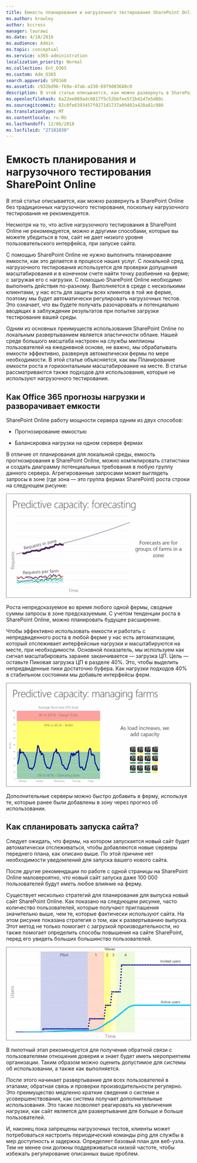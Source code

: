 ```yaml
---
title: Емкость планирования и нагрузочного тестирования SharePoint Online
ms.author: krowley
author: kccross
manager: laurawi
ms.date: 4/18/2016
ms.audience: Admin
ms.topic: conceptual
ms.service: o365-administration
localization_priority: Normal
ms.collection: Ent_O365
ms.custom: Adm_O365
search.appverid: SPO160
ms.assetid: c932bd9b-fb9a-47ab-a330-6979d03688c0
description: В этой статье описывается, как можно развернуть в SharePoint Online без выполнения традиционных нагрузочного тестирования, так как он является недопустимым.
ms.openlocfilehash: 6a22ee089adc0817f5c52bbfee5f2b41d7e5d80c
ms.sourcegitcommit: 82c8fe6393457f0271d1737a09402a420a81c986
ms.translationtype: MT
ms.contentlocale: ru-RU
ms.lasthandoff: 12/06/2018
ms.locfileid: "27181030"
---
```

# <a name="capacity-planning-and-load-testing-sharepoint-online"></a>Емкость планирования и нагрузочного тестирования SharePoint Online

В этой статье описывается, как можно развернуть в SharePoint Online без традиционных нагрузочного тестирования, поскольку нагрузочного тестирования не рекомендуется.
  
Несмотря на то, что active нагрузочного тестирования в SharePoint Online не рекомендуется, можно и другими способами, которые вы можете убедиться в том, сайт не дает низкого уровня пользовательского интерфейса, при запуске сайта. 
  
С помощью SharePoint Online не нужно выполнить планирование емкости, как это делается в процессе наших услуг. С локальной сред нагрузочного тестирования используется для проверки допущения масштабирования и в конечном счете найти точку разбиение на ферме; с загружая его с нагрузки. С помощью SharePoint Online необходимо выполнить действия по-разному. Выполняется в среде с несколькими клиентами, у нас есть для защиты всех клиентов в той же ферме, поэтому мы будет автоматически регулировать нагрузочных тестов. Это означает, что вы будете получать разочаровать и потенциально вводящих в заблуждение результатов при попытке загрузки тестирование вашей среды.
  
Одним из основных преимуществ использования SharePoint Online по локальным развертыванием является эластичности облаке. Нашей среде большого масштаба настроен на службы миллионы пользователей на ежедневной основе, не важно, мы обрабатывать емкости эффективно, развернув автоматически фермы по мере необходимости. В этой статье объясняется, как мы Планирование емкости роста и горизонтальным масштабирование на месте. В статье рассматриваются также подходов для использования, которые не используют нагрузочного тестирования.
  
## <a name="how-office-365-predicts-load-and-expands-capacity"></a>Как Office 365 прогнозы нагрузки и разворачивает емкости

SharePoint Online работу мощности сервера одним из двух способов:
  
- Прогнозирование емкостью
    
- Балансировка нагрузки на одном сервере фермах
    
В отличие от планирования для локальной среды, емкость прогнозирования в SharePoint Online, можно компилировать статистики и создать диаграмму потенциальных требования в любую группу данного сервера. Агрегированные запросами может выглядеть запросы в зоне (где зона — это группа фермах SharePoint) роста строки на следующем рисунке:
  
![Диаграмма "Предсказуемая мощность: прогноз"](media/ca800cb6-cc59-451f-98bd-55e035489af3.png)
  
Роста непредсказуемое во время любого одной фермы, сводные суммы запросы в зоне предсказуемым. С учетом тенденции роста в SharePoint Online, можно планировать будущее расширение.
  
Чтобы эффективно использовать емкости и работать с непредвиденного роста в любой ферме у нас есть автоматизации, который отслеживает интерфейсные нагрузки и масштабируются на месте, при необходимости. Основной показатель, мы используем как сигнал масштабировать заранее заканчивается — загрузка ЦП. Цель — оставьте Пиковая загрузка ЦП в разделе 40%. Это, чтобы выделить непредвиденные пики достаточно буфера. Как нагрузки подходов 40% в стабильном состоянии мы добавьте интерфейсы ферм.
  
![Диаграмма "Предсказуемая мощность: управление фермами"](media/6b2a8c63-24c1-4504-b7a3-3d3b3be2583a.png)
  
Дополнительные серверы можно быстро добавить в ферму, используя те, которые ранее были добавлены в зону через прогноз об использовании. 
  
## <a name="how-do-i-plan-for-a-site-launch"></a>Как спланировать запуска сайта?

Следует ожидать, что фермы, на котором запускается новый сайт будет автоматически отслеживаться, чтобы добавляются новые серверы переднего плана, как описано выше. По этой причине нет необходимости уведомлений для запуска вашего нового сайта.
  
После другие рекомендации по работе с одной страницы на SharePoint Online маловероятно, что новый сайт запуска даже 100 000 пользователей будут иметь любое влияние на ферму.
  
Существует несколько стратегий для планирования для выпуска новый сайт SharePoint Online. Как показано на следующем рисунке, часто количество пользователей, которые получают приглашения значительно выше, чем те, которые фактически используют сайта. На этом рисунке показана стратегия о том, как к развертыванию выпуска. Этот метод не только помогает с загрузкой производительности, но также помогает определить способы повышения на сайте SharePoint, перед его увидеть больших большинство пользователей.
  
![Диаграмма, показывающая приглашенных и активных пользователей](media/0bc14a20-9420-4986-b9b9-fbcd2c6e0fb9.png)
  
В пилотный этап рекомендуется для получения обратной связи с пользователями отношения доверия и знает будет иметь мероприятиям организации. Таким образом можно оценить допустимое для системы об использовании, а также как выполняется.
  
После этого начинает развертывание для всех пользователей в этапами; обратная связь и проверки производительности регулярно. Это преимущество медленно краткие сведения о системе и усовершенствования, как система получает дополнительные использования. Это также позволяет реагировать на увеличения нагрузки, как сайт является для развертывания для больше и больше пользователей.
  
И, наконец пока запрещены нагрузочных тестов, клиенты может потребоваться настроить периодический команды ping для службы в мер доступность и задержка. Определяет базовый план для веб-узла. Тем не менее они должны поддерживаться низкой частоте, чтобы избежать регулирование описанных выше проблем.
  


